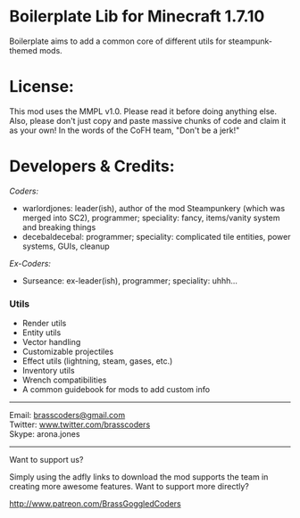 Boilerplate Lib for Minecraft 1.7.10
===========

Boilerplate aims to add a common core of different utils for steampunk-themed mods.

License:
========
This mod uses the MMPL v1.0. Please read it before doing anything else. Also, please don't just copy and paste massive chunks of code and claim it as your own! In the words of the CoFH team, "Don't be a jerk!"

Developers & Credits:
=====================
_Coders:_
* warlordjones: leader(ish), author of the mod Steampunkery (which was merged into SC2), programmer; speciality: fancy, items/vanity system and breaking things
* decebaldecebal: programmer; speciality: complicated tile entities, power systems, GUIs, cleanup

_Ex-Coders:_
* Surseance: ex-leader(ish), programmer; speciality: uhhh...

### Utils
- Render utils
- Entity utils
- Vector handling
- Customizable projectiles
- Effect utils (lightning, steam, gases, etc.)
- Inventory utils
- Wrench compatibilities
- A common guidebook for mods to add custom info

***

Email: brasscoders@gmail.com <br/>
Twitter: www.twitter.com/brasscoders <br/>
Skype: arona.jones <br/>

***

Want to support us?

Simply using the adfly links to download the mod supports the team in creating more awesome features. Want to support more directly?

http://www.patreon.com/BrassGoggledCoders
